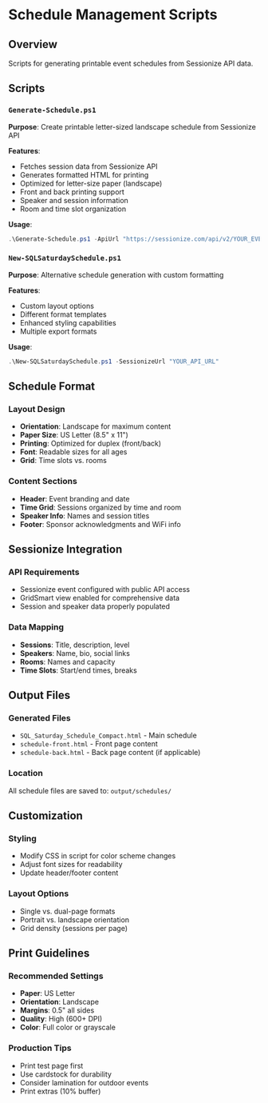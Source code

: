 # Schedule Management Scripts

## Overview
Scripts for generating printable event schedules from Sessionize API data.

## Scripts

### `Generate-Schedule.ps1`
**Purpose**: Create printable letter-sized landscape schedule from Sessionize API

**Features**:
- Fetches session data from Sessionize API
- Generates formatted HTML for printing
- Optimized for letter-size paper (landscape)
- Front and back printing support
- Speaker and session information
- Room and time slot organization

**Usage**:
```powershell
.\Generate-Schedule.ps1 -ApiUrl "https://sessionize.com/api/v2/YOUR_EVENT_ID/view/GridSmart"
```

### `New-SQLSaturdaySchedule.ps1`
**Purpose**: Alternative schedule generation with custom formatting

**Features**:
- Custom layout options
- Different format templates
- Enhanced styling capabilities
- Multiple export formats

**Usage**:
```powershell
.\New-SQLSaturdaySchedule.ps1 -SessionizeUrl "YOUR_API_URL"
```

## Schedule Format

### Layout Design
- **Orientation**: Landscape for maximum content
- **Paper Size**: US Letter (8.5" x 11")
- **Printing**: Optimized for duplex (front/back)
- **Font**: Readable sizes for all ages
- **Grid**: Time slots vs. rooms

### Content Sections
- **Header**: Event branding and date
- **Time Grid**: Sessions organized by time and room  
- **Speaker Info**: Names and session titles
- **Footer**: Sponsor acknowledgments and WiFi info

## Sessionize Integration

### API Requirements
- Sessionize event configured with public API access
- GridSmart view enabled for comprehensive data
- Session and speaker data properly populated

### Data Mapping
- **Sessions**: Title, description, level
- **Speakers**: Name, bio, social links
- **Rooms**: Names and capacity
- **Time Slots**: Start/end times, breaks

## Output Files

### Generated Files
- `SQL_Saturday_Schedule_Compact.html` - Main schedule
- `schedule-front.html` - Front page content
- `schedule-back.html` - Back page content (if applicable)

### Location
All schedule files are saved to: `output/schedules/`

## Customization

### Styling
- Modify CSS in script for color scheme changes
- Adjust font sizes for readability
- Update header/footer content

### Layout Options
- Single vs. dual-page formats  
- Portrait vs. landscape orientation
- Grid density (sessions per page)

## Print Guidelines

### Recommended Settings
- **Paper**: US Letter
- **Orientation**: Landscape
- **Margins**: 0.5" all sides
- **Quality**: High (600+ DPI)
- **Color**: Full color or grayscale

### Production Tips
- Print test page first
- Use cardstock for durability
- Consider lamination for outdoor events
- Print extras (10% buffer)

